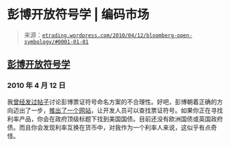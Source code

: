 <!--yml

分类：未分类

日期：2024 年 05 月 12 日 19:37:26

-->

# 彭博开放符号学 | 编码市场

> 来源：[`etrading.wordpress.com/2010/04/12/bloomberg-open-symbology/#0001-01-01`](https://etrading.wordpress.com/2010/04/12/bloomberg-open-symbology/#0001-01-01)

## [彭博开放符号学](https://etrading.wordpress.com/2010/04/12/bloomberg-open-symbology/#0001-01-01)

### 2010 年 4 月 12 日

我[曾经发过帖子](https://etrading.wordpress.com/2007/02/08/bloomberg-tickers/)讨论彭博票证符号命名方案的不合理性。好吧，彭博朝着正确的方向迈出了一步，[推出了一个网站](http://bsym.bloomberg.com/sym/)，让开发人员可以查找票证符号。如果你正在寻找利率产品，你会在政府顶级标题下找到美国国债。目前还没有欧洲国债或英国政府债。而且你会发现利率互换在货币中，对我作为一个利率人来说，这似乎有点奇怪。
